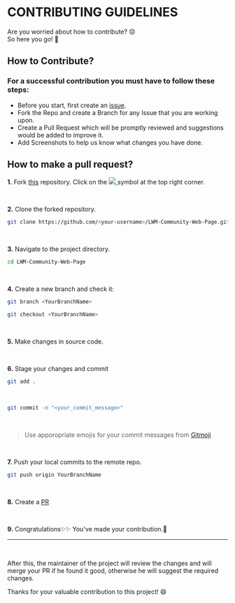 # CONTRIBUTING GUIDELINES



Are you worried about how to contribute? 😟  
So here you go! 🙂

##  How to Contribute?
### For a successful contribution you must have to follow these steps: 
- Before you start, first create an [issue](https://github.com/LWM-Community/LWM-Community-Web-Page/issues).
- Fork the Repo and create a Branch for any Issue that you are working upon.
- Create a Pull Request which will be promptly reviewed and suggestions would be added to improve it.
- Add Screenshots to help us know what changes you have done.


## How to make a pull request?

**1.** Fork [this](https://github.com/LWM-Community/LWM-Community-Web-Page) repository.
Click on the <a href="https://github.com/LWM-Community/LWM-Community-Web-Page"><img src="https://img.icons8.com/fluency/30/000000/code-fork.png"/>
</a> symbol at the top right corner.

<br> 

**2.** Clone the forked repository.
<br> 
```bash
git clone https://github.com/<your-username>/LWM-Community-Web-Page.git
```

<br> 

**3.** Navigate to the project directory.
<br> 
```bash
cd LWM-Community-Web-Page
```

<br> 

**4.** Create a new branch and check it:
<br> 
```bash
git branch <YourBranchName>
```
```bash
git checkout <YourBranchName>
```
<br> 

**5.** Make changes in source code.

<br> 

**6.** Stage your changes and commit
<br>

```bash
git add .
```
<br>

```bash
git commit -m "<your_commit_message>"
```
<br>

> Use apporopriate emojis for your commit messages from [Gitmoji](https://gitmoji.dev/)

<br> 

**7.** Push your local commits to the remote repo.
<br> 
```bash
git push origin YourBranchName
```

<br> 

**8.** Create a [PR](https://help.github.com/en/github/collaborating-with-issues-and-pull-requests/creating-a-pull-request) 

<br> 

**9.** Congratulations:sparkles::sparkles:  You've made your contribution.:tada:

---


<br>

After this, the maintainer of the project will review the changes and will merge your PR if he found it good, otherwise he will suggest the required changes.

Thanks for your valuable contribution to this project! 😄
